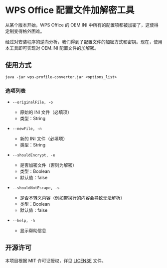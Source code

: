 ﻿# WPS Office 配置文件加解密工具

从某个版本开始，WPS Office 的 OEM.INI 中所有的配置项都被加密了，这使得定制变得格外困难。

经过对安装程序的逆向分析，我们得到了配置文件的加密方式和密钥。现在，使用本工具即可实现对 OEM.INI 配置文件的加解密。

## 使用方式

```txt
java -jar wps-profile-converter.jar <options_list>
```

### 选项列表

- `--originalFile, -o`
    - 原始的 INI 文件（必填项）
    - 类型：String

- `--newFile, -n`
    - 新的 INI 文件（必填项）
    - 类型：String

- `--shouldEncrypt, -e`
    - 是否加密文件（否则为解密）
    - 类型：Boolean
    - 默认值：false

- `--shouldNotEscape, -s`
    - 是否不转义内容（例如带换行的内容会导致无法解析）
    - 类型：Boolean
    - 默认值：false

- `--help, -h`
    - 显示帮助信息

## 开源许可

本项目根据 MIT 许可证授权，详见 [LICENSE](LICENSE.md) 文件。
